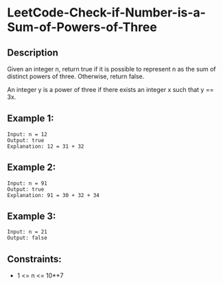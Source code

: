 # LeetCode-Check-if-Number-is-a-Sum-of-Powers-of-Three

## Description 

Given an integer n, return true if it is possible to represent n as the sum of distinct powers of three. Otherwise, return false.

An integer y is a power of three if there exists an integer x such that y == 3x.

## Example 1:

```
Input: n = 12
Output: true
Explanation: 12 = 31 + 32
```
## Example 2:

```
Input: n = 91
Output: true
Explanation: 91 = 30 + 32 + 34
```

## Example 3:

```
Input: n = 21
Output: false

```

## Constraints:

* 1 <= n <= 10**7

